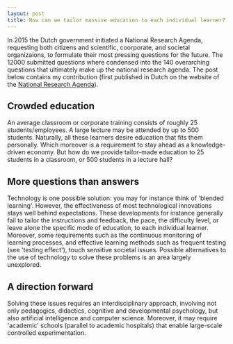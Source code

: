 ```yaml
---
layout: post
title: How can we tailor massive education to each individual learner?
---
```


<style>
div {
    text-align: justify;
    text-justify: inter-word;
}
</style>

In 2015 the Dutch government initiated a National Research Agenda, requesting both citizens and scientific, coorporate, and societal organizaions, to formulate their most pressing questions for the future. The 12000 submitted questions where condensed into the 140 overarching questions that ultimately make up the national research agenda. The post below contains my contribution (first published in Dutch on the website of the [National Research Agenda](https://vragen.wetenschapsagenda.nl/vraag/hoe-kunnen-we-in-grootschalig-onderwijs-ieder-individu-persoonlijk-bedienen-en-optimaal-laten)).

## Crowded education
An average classroom or corporate training consists of roughly 25 students/employees. A large lecture may be attended by up to 500 students. Naturally, all these learners desire education that fits them personally. Which moreover is a requirement to stay ahead as a knowledge-driven economy. But how do we provide tailor-made education to 25 students in a classroom, or 500 students in a lecture hall?

## More questions than answers
Technology is one possible solution: you may for instance think of 'blended learning'. However, the effectiveness of most technological innovations stays well behind expectations. These developments for instance generally fail to tailor the instructions and feedback, the pace, the difficulty level, or leave alone the specific mode of education, to each individual learner. Moreover, some requirements such as the continuous monitoring of learning processes, and effective learning methods such as frequent testing (see 'testing effect'), touch sensitive societal issues. Possible alternatives to the use of technology to solve these problems is an area largely unexplored.

## A direction forward
Solving these issues requires an interdisciplinary approach, involving not only pedagogics, didactics, cognitive and developmental psychology, but also artificial intelligence and computer science. Moreover, it may require 'academic' schools (parallel to academic hospitals) that enable large-scale controlled experimentation.